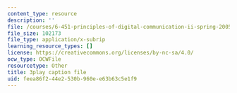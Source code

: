 ```yaml
---
content_type: resource
description: ''
file: /courses/6-451-principles-of-digital-communication-ii-spring-2005/feea86f244e2530b960ee63b63c5e1f9_KalMFMv3_IM.srt
file_size: 102173
file_type: application/x-subrip
learning_resource_types: []
license: https://creativecommons.org/licenses/by-nc-sa/4.0/
ocw_type: OCWFile
resourcetype: Other
title: 3play caption file
uid: feea86f2-44e2-530b-960e-e63b63c5e1f9
---
```

